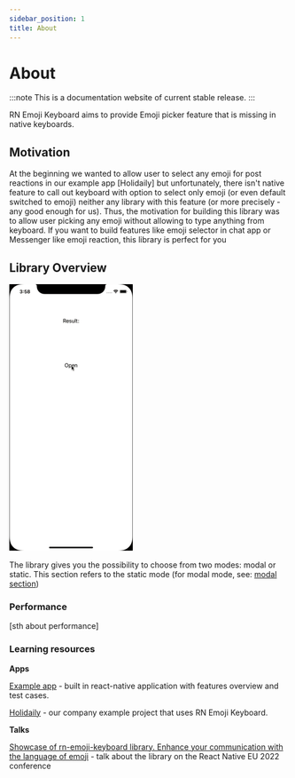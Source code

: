 ```yaml
---
sidebar_position: 1
title: About
---
```


# About

:::note
This is a documentation website of current stable release.
:::

RN Emoji Keyboard aims to provide Emoji picker feature that is missing in native keyboards.

## Motivation

At the beginning we wanted to allow user to select any emoji for post reactions in our example app [Holidaily] but unfortunately, there isn't native feature to call out keyboard with option to select only emoji (or even default switched to emoji) neither any library with this feature (or more precisely - any good enough for us). Thus, the motivation for building this library was to allow user picking any emoji without allowing to type anything from keyboard. If you want to build features like emoji selector in chat app or Messenger like emoji reaction, this library is perfect for you

## Library Overview

![Preview](../../assets/img/preview-small.gif)

The library gives you the possibility to choose from two modes: modal or static. This section refers to the static mode (for modal mode, see: [modal section](/docs/api/modal))

### Performance

[sth about performance]

### Learning resources

**Apps**

[Example app](https://github.com/TheWidlarzGroup/rn-emoji-keyboard/tree/master/example) - built in react-native application with features overview and test cases.

[Holidaily](https://github.com/TheWidlarzGroup/holidaily) - our company example project that uses RN Emoji Keyboard.

**Talks**

[Showcase of rn-emoji-keyboard library. Enhance your communication with the language of emoji](https://www.react-native.eu/) - talk about the library on the React Native EU 2022 conference
